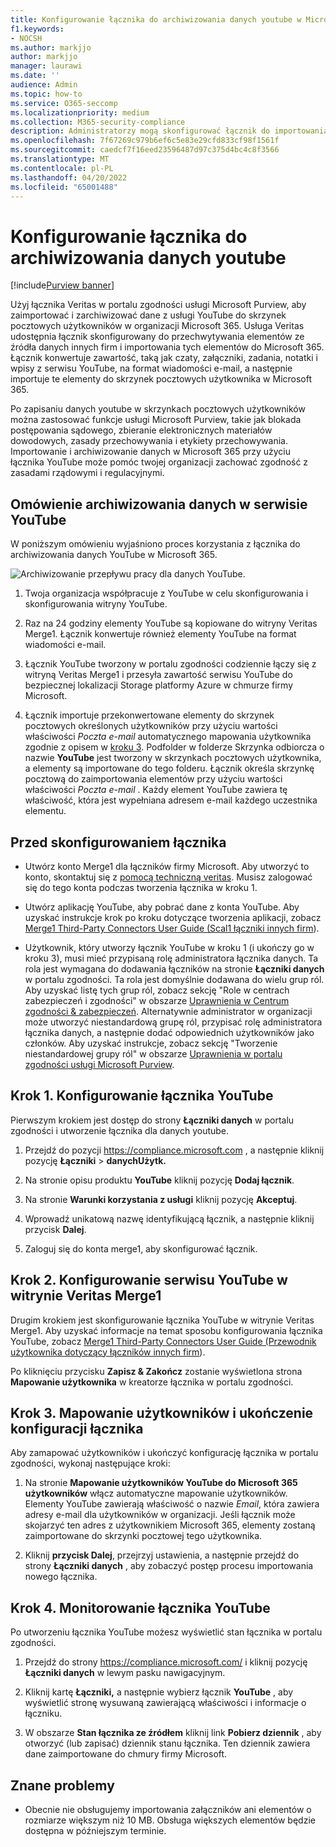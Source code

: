 ```yaml
---
title: Konfigurowanie łącznika do archiwizowania danych youtube w Microsoft 365
f1.keywords:
- NOCSH
ms.author: markjjo
author: markjjo
manager: laurawi
ms.date: ''
audience: Admin
ms.topic: how-to
ms.service: O365-seccomp
ms.localizationpriority: medium
ms.collection: M365-security-compliance
description: Administratorzy mogą skonfigurować łącznik do importowania i archiwizowania danych youtube z usługi Veritas do Microsoft 365. Ten łącznik umożliwia archiwizowanie danych ze źródeł danych innych firm w Microsoft 365. Po archiwizacji tych danych można używać funkcji zgodności, takich jak blokada prawna, zbieranie elektronicznych materiałów dowodowych i zasady przechowywania, do zarządzania danymi innych firm.
ms.openlocfilehash: 7f67269c979b6ef6c5e83e29cfd833cf98f1561f
ms.sourcegitcommit: caedcf7f16eed23596487d97c375d4bc4c8f3566
ms.translationtype: MT
ms.contentlocale: pl-PL
ms.lasthandoff: 04/20/2022
ms.locfileid: "65001488"
---
```

# <a name="set-up-a-connector-to-archive-youtube-data"></a>Konfigurowanie łącznika do archiwizowania danych youtube

[!include[Purview banner](../includes/purview-rebrand-banner.md)]

Użyj łącznika Veritas w portalu zgodności usługi Microsoft Purview, aby zaimportować i zarchiwizować dane z usługi YouTube do skrzynek pocztowych użytkowników w organizacji Microsoft 365. Usługa Veritas udostępnia łącznik skonfigurowany do przechwytywania elementów ze źródła danych innych firm i importowania tych elementów do Microsoft 365. Łącznik konwertuje zawartość, taką jak czaty, załączniki, zadania, notatki i wpisy z serwisu YouTube, na format wiadomości e-mail, a następnie importuje te elementy do skrzynek pocztowych użytkownika w Microsoft 365.

Po zapisaniu danych youtube w skrzynkach pocztowych użytkowników można zastosować funkcje usługi Microsoft Purview, takie jak blokada postępowania sądowego, zbieranie elektronicznych materiałów dowodowych, zasady przechowywania i etykiety przechowywania. Importowanie i archiwizowanie danych w Microsoft 365 przy użyciu łącznika YouTube może pomóc twojej organizacji zachować zgodność z zasadami rządowymi i regulacyjnymi.

## <a name="overview-of-archiving-youtube-data"></a>Omówienie archiwizowania danych w serwisie YouTube

W poniższym omówieniu wyjaśniono proces korzystania z łącznika do archiwizowania danych YouTube w Microsoft 365.

![Archiwizowanie przepływu pracy dla danych YouTube.](../media/YouTubeConnectorWorkflow.png)

1. Twoja organizacja współpracuje z YouTube w celu skonfigurowania i skonfigurowania witryny YouTube.

2. Raz na 24 godziny elementy YouTube są kopiowane do witryny Veritas Merge1. Łącznik konwertuje również elementy YouTube na format wiadomości e-mail.

3. Łącznik YouTube tworzony w portalu zgodności codziennie łączy się z witryną Veritas Merge1 i przesyła zawartość serwisu YouTube do bezpiecznej lokalizacji Storage platformy Azure w chmurze firmy Microsoft.

4. Łącznik importuje przekonwertowane elementy do skrzynek pocztowych określonych użytkowników przy użyciu wartości właściwości *Poczta e-mail* automatycznego mapowania użytkownika zgodnie z opisem w [kroku 3](#step-3-map-users-and-complete-the-connector-setup). Podfolder w folderze Skrzynka odbiorcza o nazwie **YouTube** jest tworzony w skrzynkach pocztowych użytkownika, a elementy są importowane do tego folderu. Łącznik określa skrzynkę pocztową do zaimportowania elementów przy użyciu wartości właściwości *Poczta e-mail* . Każdy element YouTube zawiera tę właściwość, która jest wypełniana adresem e-mail każdego uczestnika elementu.

## <a name="before-you-set-up-a-connector"></a>Przed skonfigurowaniem łącznika

- Utwórz konto Merge1 dla łączników firmy Microsoft. Aby utworzyć to konto, skontaktuj się z [pomocą techniczną veritas](https://www.veritas.com/form/requestacall/ms-connectors-contact). Musisz zalogować się do tego konta podczas tworzenia łącznika w kroku 1.

- Utwórz aplikację YouTube, aby pobrać dane z konta YouTube. Aby uzyskać instrukcje krok po kroku dotyczące tworzenia aplikacji, zobacz [Merge1 Third-Party Connectors User Guide (Scal1 łączniki innych firm](https://docs.ms.merge1.globanetportal.com/Merge1%20Third-Party%20Connectors%20YouTube%20User%20Guide.pdf)).

- Użytkownik, który utworzy łącznik YouTube w kroku 1 (i ukończy go w kroku 3), musi mieć przypisaną rolę administratora łącznika danych. Ta rola jest wymagana do dodawania łączników na stronie **Łączniki danych** w portalu zgodności. Ta rola jest domyślnie dodawana do wielu grup ról. Aby uzyskać listę tych grup ról, zobacz sekcję "Role w centrach zabezpieczeń i zgodności" w obszarze [Uprawnienia w Centrum zgodności & zabezpieczeń](../security/office-365-security/permissions-in-the-security-and-compliance-center.md#roles-in-the-security--compliance-center). Alternatywnie administrator w organizacji może utworzyć niestandardową grupę ról, przypisać rolę administratora łącznika danych, a następnie dodać odpowiednich użytkowników jako członków. Aby uzyskać instrukcje, zobacz sekcję "Tworzenie niestandardowej grupy ról" w obszarze [Uprawnienia w portalu zgodności usługi Microsoft Purview](microsoft-365-compliance-center-permissions.md#create-a-custom-role-group).

## <a name="step-1-set-up-the-youtube-connector"></a>Krok 1. Konfigurowanie łącznika YouTube

Pierwszym krokiem jest dostęp do strony **Łączniki danych** w portalu zgodności i utworzenie łącznika dla danych youtube.

1. Przejdź do pozycji <https://compliance.microsoft.com> , a następnie kliknij pozycję **Łączniki** >  **danychUżytk.**

2. Na stronie opisu produktu **YouTube** kliknij pozycję **Dodaj łącznik**.

3. Na stronie **Warunki korzystania z usługi** kliknij pozycję **Akceptuj**.

4. Wprowadź unikatową nazwę identyfikującą łącznik, a następnie kliknij przycisk **Dalej**.

5. Zaloguj się do konta merge1, aby skonfigurować łącznik.

## <a name="step-2-configure-the-youtube-on-the-veritas-merge1-site"></a>Krok 2. Konfigurowanie serwisu YouTube w witrynie Veritas Merge1

Drugim krokiem jest skonfigurowanie łącznika YouTube w witrynie Veritas Merge1. Aby uzyskać informacje na temat sposobu konfigurowania łącznika YouTube, zobacz [Merge1 Third-Party Connectors User Guide (Przewodnik użytkownika dotyczący łączników innych firm](https://docs.ms.merge1.globanetportal.com/Merge1%20Third-Party%20Connectors%20YouTube%20User%20Guide.pdf)).

Po kliknięciu przycisku **Zapisz & Zakończ** zostanie wyświetlona strona **Mapowanie użytkownika** w kreatorze łącznika w portalu zgodności.

## <a name="step-3-map-users-and-complete-the-connector-setup"></a>Krok 3. Mapowanie użytkowników i ukończenie konfiguracji łącznika

Aby zamapować użytkowników i ukończyć konfigurację łącznika w portalu zgodności, wykonaj następujące kroki:

1. Na stronie **Mapowanie użytkowników YouTube do Microsoft 365 użytkowników** włącz automatyczne mapowanie użytkowników. Elementy YouTube zawierają właściwość o nazwie *Email*, która zawiera adresy e-mail dla użytkowników w organizacji. Jeśli łącznik może skojarzyć ten adres z użytkownikiem Microsoft 365, elementy zostaną zaimportowane do skrzynki pocztowej tego użytkownika.

2. Kliknij **przycisk Dalej**, przejrzyj ustawienia, a następnie przejdź do strony **Łączniki danych** , aby zobaczyć postęp procesu importowania nowego łącznika.

## <a name="step-4-monitor-the-youtube-connector"></a>Krok 4. Monitorowanie łącznika YouTube

Po utworzeniu łącznika YouTube możesz wyświetlić stan łącznika w portalu zgodności.

1. Przejdź do strony <https://compliance.microsoft.com/> i kliknij pozycję **Łączniki danych** w lewym pasku nawigacyjnym.

2. Kliknij kartę **Łączniki,** a następnie wybierz łącznik **YouTube** , aby wyświetlić stronę wysuwaną zawierającą właściwości i informacje o łączniku.

3. W obszarze **Stan łącznika ze źródłem** kliknij link **Pobierz dziennik** , aby otworzyć (lub zapisać) dziennik stanu łącznika. Ten dziennik zawiera dane zaimportowane do chmury firmy Microsoft.

## <a name="known-issues"></a>Znane problemy

- Obecnie nie obsługujemy importowania załączników ani elementów o rozmiarze większym niż 10 MB. Obsługa większych elementów będzie dostępna w późniejszym terminie.
